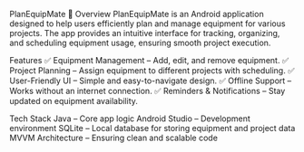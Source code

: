 PlanEquipMate 📱
Overview
PlanEquipMate is an Android application designed to help users efficiently plan and manage equipment for various projects. The app provides an intuitive interface for tracking, organizing, and scheduling equipment usage, ensuring smooth project execution.

Features
✅ Equipment Management – Add, edit, and remove equipment.
✅ Project Planning – Assign equipment to different projects with scheduling.
✅ User-Friendly UI – Simple and easy-to-navigate design.
✅ Offline Support – Works without an internet connection.
✅ Reminders & Notifications – Stay updated on equipment availability.

Tech Stack
Java – Core app logic
Android Studio – Development environment
SQLite – Local database for storing equipment and project data
MVVM Architecture – Ensuring clean and scalable code

